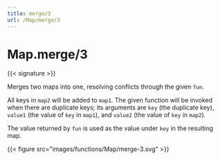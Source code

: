 ```yaml
---
title: merge/3
url: /Map/merge/3
---
```


# Map.merge/3

{{< signature >}}

Merges two maps into one, resolving conflicts through the given `fun`.

All keys in `map2` will be added to `map1`. The given function will be invoked when there are duplicate keys; its arguments are `key` (the duplicate key), `value1` (the value of `key` in `map1`), and `value2` (the value of `key` in `map2`).

The value returned by `fun` is used as the value under `key` in the resulting map.

{{< figure src="images/functions/Map/merge-3.svg" >}}
